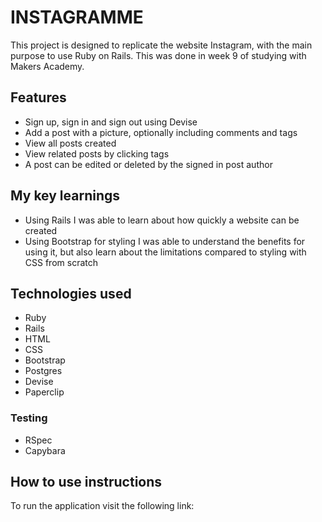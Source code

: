 # INSTAGRAMME

This project is designed to replicate the website Instagram, with the main purpose to use Ruby on Rails.  This was done in week 9 of studying with Makers Academy. 

<insert image>


## Features

- Sign up, sign in and sign out using Devise
- Add a post with a picture, optionally including comments and tags
- View all posts created
- View related posts by clicking tags
- A post can be edited or deleted by the signed in post author


## My key learnings

- Using Rails I was able to learn about how quickly a website can be created
- Using Bootstrap for styling I was able to understand the benefits for using it, but also learn about the limitations compared to styling with CSS from scratch


## Technologies used

- Ruby 
- Rails
- HTML
- CSS
- Bootstrap
- Postgres
- Devise
- Paperclip

### Testing

- RSpec
- Capybara


## How to use instructions

To run the application visit the following link: 
<insert heroku link>
